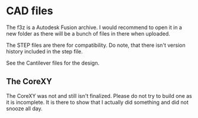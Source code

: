 # CAD files

The f3z is a Autodesk Fusion archive. I would recommend to open it in a new folder as there will be a bunch of files in there when uploaded.

The STEP files are there for compatibility. Do note, that there isn't version history included in the step file.

See the Cantilever files for the design.

## The CoreXY

The CoreXY was not and still isn't finalized. Please do not try to build one as it is incomplete. It is there to show that I actually did something and did not snooze all day.


